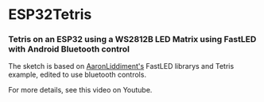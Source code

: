 # ESP32Tetris
### Tetris on an ESP32 using a WS2812B LED Matrix using FastLED with Android Bluetooth control

The sketch is based on [AaronLiddiment's](https://github.com/AaronLiddiment) FastLED librarys and Tetris example, edited to use bluetooth controls.

For more details, see this video on Youtube.
